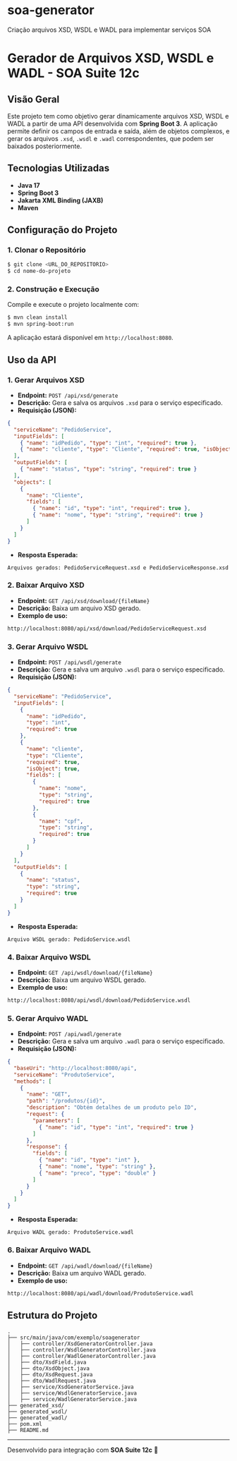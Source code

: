 # soa-generator
Criação arquivos XSD, WSDL e WADL para implementar serviços SOA

# Gerador de Arquivos XSD, WSDL e WADL - SOA Suite 12c

## Visão Geral
Este projeto tem como objetivo gerar dinamicamente arquivos XSD, WSDL e WADL a partir de uma API desenvolvida com **Spring Boot 3**. A aplicação permite definir os campos de entrada e saída, além de objetos complexos, e gerar os arquivos `.xsd`, `.wsdl` e `.wadl` correspondentes, que podem ser baixados posteriormente.

## Tecnologias Utilizadas
- **Java 17**
- **Spring Boot 3**
- **Jakarta XML Binding (JAXB)**
- **Maven**

## Configuração do Projeto
### **1. Clonar o Repositório**
```sh
$ git clone <URL_DO_REPOSITORIO>
$ cd nome-do-projeto
```

### **2. Construção e Execução**
Compile e execute o projeto localmente com:
```sh
$ mvn clean install
$ mvn spring-boot:run
```

A aplicação estará disponível em `http://localhost:8080`.

## Uso da API
### **1. Gerar Arquivos XSD**
- **Endpoint:** `POST /api/xsd/generate`
- **Descrição:** Gera e salva os arquivos `.xsd` para o serviço especificado.
- **Requisição (JSON):**
```json
{
  "serviceName": "PedidoService",
  "inputFields": [
    { "name": "idPedido", "type": "int", "required": true },
    { "name": "cliente", "type": "Cliente", "required": true, "isObject": true }
  ],
  "outputFields": [
    { "name": "status", "type": "string", "required": true }
  ],
  "objects": [
    {
      "name": "Cliente",
      "fields": [
        { "name": "id", "type": "int", "required": true },
        { "name": "nome", "type": "string", "required": true }
      ]
    }
  ]
}
```
- **Resposta Esperada:**
```text
Arquivos gerados: PedidoServiceRequest.xsd e PedidoServiceResponse.xsd
```

### **2. Baixar Arquivo XSD**
- **Endpoint:** `GET /api/xsd/download/{fileName}`
- **Descrição:** Baixa um arquivo XSD gerado.
- **Exemplo de uso:**
```sh
http://localhost:8080/api/xsd/download/PedidoServiceRequest.xsd
```

### **3. Gerar Arquivo WSDL**
- **Endpoint:** `POST /api/wsdl/generate`
- **Descrição:** Gera e salva um arquivo `.wsdl` para o serviço especificado.
- **Requisição (JSON):**
```json
{
  "serviceName": "PedidoService",
  "inputFields": [
    {
      "name": "idPedido",
      "type": "int",
      "required": true
    },
    {
      "name": "cliente",
      "type": "Cliente",
      "required": true,
      "isObject": true,
      "fields": [
        {
          "name": "nome",
          "type": "string",
          "required": true
        },
        {
          "name": "cpf",
          "type": "string",
          "required": true
        }
      ]
    }
  ],
  "outputFields": [
    {
      "name": "status",
      "type": "string",
      "required": true
    }
  ]
}
```
- **Resposta Esperada:**
```text
Arquivo WSDL gerado: PedidoService.wsdl
```

### **4. Baixar Arquivo WSDL**
- **Endpoint:** `GET /api/wsdl/download/{fileName}`
- **Descrição:** Baixa um arquivo WSDL gerado.
- **Exemplo de uso:**
```sh
http://localhost:8080/api/wsdl/download/PedidoService.wsdl
```

### **5. Gerar Arquivo WADL**
- **Endpoint:** `POST /api/wadl/generate`
- **Descrição:** Gera e salva um arquivo `.wadl` para o serviço especificado.
- **Requisição (JSON):**
```json
{
  "baseUri": "http://localhost:8080/api",
  "serviceName": "ProdutoService",
  "methods": [
    {
      "name": "GET",
      "path": "/produtos/{id}",
      "description": "Obtém detalhes de um produto pelo ID",
      "request": {
        "parameters": [
          { "name": "id", "type": "int", "required": true }
        ]
      },
      "response": {
        "fields": [
          { "name": "id", "type": "int" },
          { "name": "nome", "type": "string" },
          { "name": "preco", "type": "double" }
        ]
      }
    }
  ]
}
```
- **Resposta Esperada:**
```text
Arquivo WADL gerado: ProdutoService.wadl
```

### **6. Baixar Arquivo WADL**
- **Endpoint:** `GET /api/wadl/download/{fileName}`
- **Descrição:** Baixa um arquivo WADL gerado.
- **Exemplo de uso:**
```sh
http://localhost:8080/api/wadl/download/ProdutoService.wadl
```

## Estrutura do Projeto
```
.
├── src/main/java/com/exemplo/soagenerator
│   ├── controller/XsdGeneratorController.java
│   ├── controller/WsdlGeneratorController.java
│   ├── controller/WadlGeneratorController.java
│   ├── dto/XsdField.java
│   ├── dto/XsdObject.java
│   ├── dto/XsdRequest.java
│   ├── dto/WadlRequest.java
│   ├── service/XsdGeneratorService.java
│   ├── service/WsdlGeneratorService.java
│   ├── service/WadlGeneratorService.java
├── generated_xsd/
├── generated_wsdl/
├── generated_wadl/
├── pom.xml
├── README.md
```


---
Desenvolvido para integração com **SOA Suite 12c** 🚀
